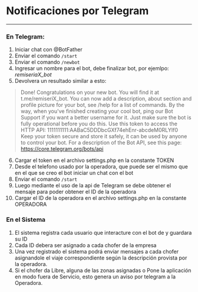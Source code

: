# Notificaciones por Telegram
---
### En Telegram:
1. Iniciar chat con @BotFather
2. Enviar el comando `/start`
3. Enviar el comando `/newbot`
4. Ingresar un nombre para el bot, debe finalizar bot, por ejemlpo: *remiseriaX_bot*
5. Devolvera un resultado similar a esto:
> Done! Congratulations on your new bot. You will find it at t.me/remiseriX_bot. You can now add a description, about section and profile picture for your bot, see /help for a list of commands. By the way, when you've finished creating your cool bot, ping our Bot Support if you want a better username for it. Just make sure the bot is fully operational before you do this.
Use this token to access the HTTP API:
1111111111:AABaC5DDDbcGXf74ehEnr-abcdeM0RLYIf0
Keep your token secure and store it safely, it can be used by anyone to control your bot.
For a description of the Bot API, see this page: https://core.telegram.org/bots/api

6. Cargar el token en el archivo settings.php en la constante TOKEN
7. Desde el telefono usado por la operadora, que puede ser el mismo que en el que se creo el bot iniciar un chat con el bot
8. Enviar el comando `/start`
9. Luego mediante el uso de la api de Telegram se debe obtener el mensaje para poder obtener el ID de la operadora
10. Cargar el ID de la operadora en el archivo settings.php en la constante OPERADORA

### En el Sistema

1. El sistema registra cada usuario que interacture con el bot de y guardara su ID
2. Cada ID debera ser asignado a cada chofer de la empresa
3. Una vez registrado el sistema podrá enviar mensajes a cada chofer asignandole el viaje correspondiente según la descripción provista por la operadora.
4. Si el chofer da Libre, alguna de las zonas asignadas o Pone la aplicación en modo fuera de Servicio, esto genera un aviso por telegram a la Operadora.